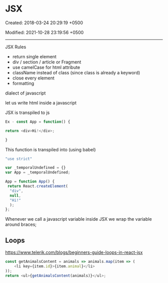 # JSX

Created: 2018-03-24 20:29:19 +0500

Modified: 2021-10-28 23:19:56 +0500

---

JSX Rules

- return single element
- div / section / article or Fragment
- use camelCase for html attribute
- className instead of class (since class is already a keyword)
- close every element
- formatting

dialect of javascript

let us write html inside a javascript

JSX is transpiled to js

```js
Ex - const App = function() {

return <div>Hi!</div>;

}
```

This function is transpiled into (using babel)

```js
"use strict"

var _temporalUndefined = {}
var App = _temporalUndefined;

App = function App() {
 return React.createElement(
  "div",
  null,
  "Hi!"
  );
};
```

Whenever we call a javascript variable inside JSX we wrap the variable around braces;

## Loops

<https://www.telerik.com/blogs/beginners-guide-loops-in-react-jsx>

```js
const getAnimalsContent = animals => animals.map(item => (
    <li key={item.id}>{item.animal}</li>
));
return <ul>{getAnimalsContent(animals)}</ul>;
```
